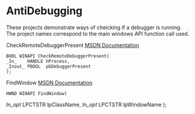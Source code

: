 # AntiDebugging
These projects demonstrate ways of cheicking if a debugger is running. The project names correspond to the main windows API function call used.

CheckRemoteDebuggerPresent
[MSDN Documentation](https://msdn.microsoft.com/en-us/library/windows/desktop/ms679280%28v=vs.85%29.aspx)

    BOOL WINAPI CheckRemoteDebuggerPresent(
    _In_    HANDLE hProcess,
    _Inout_ PBOOL  pbDebuggerPresent
    );

FindWindow
[MSDN Documentation](https://msdn.microsoft.com/en-us/library/windows/desktop/ms633499%28v=vs.85%29.aspx)

    HWND WINAPI FindWindow(
  _In_opt_ LPCTSTR lpClassName,
  _In_opt_ LPCTSTR lpWindowName
);

